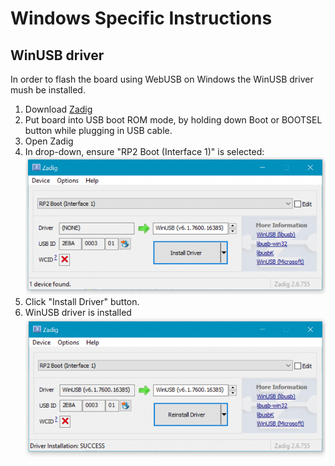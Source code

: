# Windows Specific Instructions

## WinUSB driver

In order to flash the board using WebUSB on Windows the WinUSB driver mush be installed.

1. Download [Zadig](https://zadig.akeo.ie)
1. Put board into USB boot ROM mode, by holding down Boot or BOOTSEL button while plugging in USB cable.
1. Open Zadig
1. In drop-down, ensure "RP2 Boot (Interface 1)" is selected:
![Zadig step 1](images/zadig-1.png)
1. Click "Install Driver" button.
1. WinUSB driver is installed
![Zadig step 2](images/zadig-2.png)

